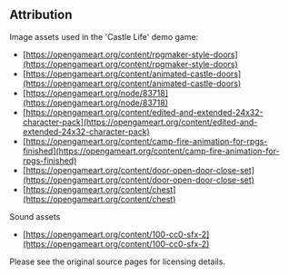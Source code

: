 ## Attribution

Image assets used in the 'Castle Life' demo game:
- [https://opengameart.org/content/rpgmaker-style-doors](https://opengameart.org/content/rpgmaker-style-doors)
- [https://opengameart.org/content/animated-castle-doors](https://opengameart.org/content/animated-castle-doors)
- [https://opengameart.org/node/83718](https://opengameart.org/node/83718)
- [https://opengameart.org/content/edited-and-extended-24x32-character-pack](https://opengameart.org/content/edited-and-extended-24x32-character-pack)
- [https://opengameart.org/content/camp-fire-animation-for-rpgs-finished](https://opengameart.org/content/camp-fire-animation-for-rpgs-finished)
- [https://opengameart.org/content/door-open-door-close-set](https://opengameart.org/content/door-open-door-close-set)
- [https://opengameart.org/content/chest](https://opengameart.org/content/chest)

Sound assets
- [https://opengameart.org/content/100-cc0-sfx-2](https://opengameart.org/content/100-cc0-sfx-2)

Please see the original source pages for licensing details.